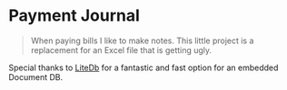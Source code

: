 # Payment Journal

> When paying bills I like to make notes.  This little project is a replacement for an Excel file that is getting ugly.

Special thanks to [LiteDb](https://www.example.com](https://www.litedb.org/)) for a fantastic and fast option for an embedded Document DB.
